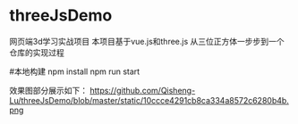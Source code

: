 # threeJsDemo
网页端3d学习实战项目
本项目基于vue.js和three.js
从三位正方体一步步到一个仓库的实现过程

#本地构建
npm install
npm run start

效果图部分展示如下：
https://github.com/Qisheng-Lu/threeJsDemo/blob/master/static/10ccce4291cb8ca334a8572c6280b4b.png

